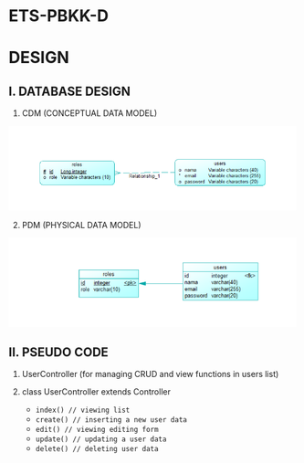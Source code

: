 ﻿# ETS-PBKK-D

# DESIGN

## I. DATABASE DESIGN

1. CDM (CONCEPTUAL DATA MODEL)
<img src="Design/CDM.png">

2. PDM (PHYSICAL DATA MODEL)
<img src="Design/PDM.png">

## II. PSEUDO CODE

1. UserController (for managing CRUD and view functions in users list)
2. class UserController extends Controller

	- `index() // viewing list`
	- `create() // inserting a new user data`
	- `edit() // viewing editing form`
	- `update() // updating a user data`
	- `delete() // deleting user data`
